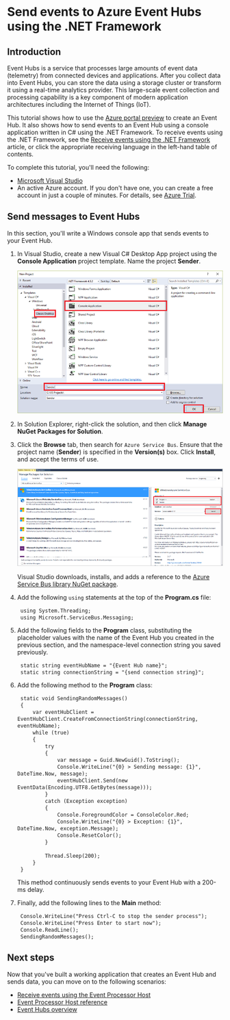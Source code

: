 <properties
    pageTitle="Send events to Azure Event Hubs using the .NET Framework | Azure"
    description="Get started sending events to Event Hubs using the .NET Framework"
    services="event-hubs"
    documentationcenter=""
    author="jtaubensee"
    manager="timlt"
    editor="" />
<tags
    ms.assetid="c4974bd3-2a79-48a1-aa3b-8ee2d6655b28"
    ms.service="event-hubs"
    ms.workload="na"
    ms.tgt_pltfrm="na"
    ms.devlang="na"
    ms.topic="get-started-article"
    ms.date="01/30/2017"
    wacn.date=""
    ms.author="jotaub" />

# Send events to Azure Event Hubs using the .NET Framework

## Introduction
Event Hubs is a service that processes large amounts of event data (telemetry) from connected devices and applications. After you collect data into Event Hubs, you can store the data using a storage cluster or transform it using a real-time analytics provider. This large-scale event collection and processing capability is a key component of modern application architectures including the Internet of Things (IoT).

This tutorial shows how to use the [Azure portal preview](https://portal.azure.cn) to create an Event Hub. It also shows how to send events to an Event Hub using a console application written in C# using the .NET Framework. To receive events using the .NET Framework, see the [Receive events using the .NET Framework](/documentation/articles/event-hubs-dotnet-framework-getstarted-receive-eph/) article, or click the appropriate receiving language in the left-hand table of contents.

To complete this tutorial, you'll need the following:

* [Microsoft Visual Studio](http://visualstudio.com)
* An active Azure account. If you don't have one, you can create a free account in just a couple of minutes. For details, see [Azure Trial](/pricing/1rmb-trial/).

## Send messages to Event Hubs
In this section, you'll write a Windows console app that sends events to your Event Hub.

1. In Visual Studio, create a new Visual C# Desktop App project using the **Console  Application** project template. Name the project **Sender**.
   
    ![](./media/event-hubs-dotnet-framework-getstarted-send/create-sender-csharp1.png)
    
2. In Solution Explorer, right-click the solution, and then click **Manage NuGet Packages for Solution**. 

3. Click the **Browse** tab, then search for `Azure Service Bus`. Ensure that the project name (**Sender**) is specified in the **Version(s)** box. Click **Install**, and accept the terms of use. 
   
    ![](./media/event-hubs-dotnet-framework-getstarted-send/create-sender-csharp2.png)
   
    Visual Studio downloads, installs, and adds a reference to the [Azure Service Bus library NuGet package](https://www.nuget.org/packages/WindowsAzure.ServiceBus).
    
4. Add the following `using` statements at the top of the **Program.cs** file:

        using System.Threading;
        using Microsoft.ServiceBus.Messaging;

5. Add the following fields to the **Program** class, substituting the placeholder values with the name of the Event Hub you created in the previous section, and the namespace-level connection string you saved previously.

        static string eventHubName = "{Event Hub name}";
        static string connectionString = "{send connection string}";

6. Add the following method to the **Program** class:

        static void SendingRandomMessages()
        {
            var eventHubClient = EventHubClient.CreateFromConnectionString(connectionString, eventHubName);
            while (true)
            {
                try
                {
                    var message = Guid.NewGuid().ToString();
                    Console.WriteLine("{0} > Sending message: {1}", DateTime.Now, message);
                    eventHubClient.Send(new EventData(Encoding.UTF8.GetBytes(message)));
                }
                catch (Exception exception)
                {
                    Console.ForegroundColor = ConsoleColor.Red;
                    Console.WriteLine("{0} > Exception: {1}", DateTime.Now, exception.Message);
                    Console.ResetColor();
                }
   
                Thread.Sleep(200);
            }
        }

    This method continuously sends events to your Event Hub with a 200-ms delay.
    
7. Finally, add the following lines to the **Main** method:

        Console.WriteLine("Press Ctrl-C to stop the sender process");
        Console.WriteLine("Press Enter to start now");
        Console.ReadLine();
        SendingRandomMessages();

## Next steps
Now that you've built a working application that creates an Event Hub and sends data, you can move on to the following scenarios:

* [Receive events using the Event Processor Host](/documentation/articles/event-hubs-dotnet-framework-getstarted-receive-eph/)
* [Event Processor Host reference](https://docs.microsoft.com/en-us/dotnet/api/microsoft.servicebus.messaging.eventprocessorhost)
* [Event Hubs overview](/documentation/articles/event-hubs-what-is-event-hubs/)

<!-- Images. -->
[19]: ./media/event-hubs-csharp-ephcs-getstarted/create-eh-proj1.png
[20]: ./media/event-hubs-csharp-ephcs-getstarted/create-eh-proj2.png
[21]: ./media/event-hubs-csharp-ephcs-getstarted/run-csharp-ephcs1.png
[22]: ./media/event-hubs-csharp-ephcs-getstarted/run-csharp-ephcs2.png

<!-- Links -->
[Event Processor Host]: https://www.nuget.org/packages/Microsoft.Azure.ServiceBus.EventProcessorHost
[Event Hubs overview]: /documentation/articles/event-hubs-overview/